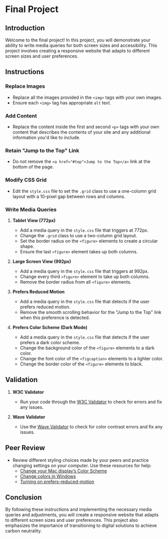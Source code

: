 # Final Project

## Introduction

Welcome to the final project! In this project, you will demonstrate your ability to write media queries for both screen sizes and accessibility. This project involves creating a responsive website that adapts to different screen sizes and user preferences.

## Instructions

### Replace Images
- Replace all the images provided in the `<img>` tags with your own images.
- Ensure each `<img>` tag has appropriate `alt` text.

### Add Content
- Replace the content inside the first and second `<p>` tags with your own content that describes the contents of your site and any additional information you'd like to include.

### Retain "Jump to the Top" Link
- Do not remove the `<a href="#top">Jump to the Top</a>` link at the bottom of the page.

### Modify CSS Grid
- Edit the `style.css` file to set the `.grid` class to use a one-column grid layout with a 10-pixel gap between rows and columns.

### Write Media Queries

1. **Tablet View (772px)**
   - Add a media query in the `style.css` file that triggers at 772px.
   - Change the `.grid` class to use a two-column grid layout.
   - Set the border radius on the `<figure>` elements to create a circular shape.
   - Ensure the last `<figure>` element takes up both columns.

2. **Large Screen View (992px)**
   - Add a media query in the `style.css` file that triggers at 992px.
   - Change every third `<figure>` element to take up both columns.
   - Remove the border radius from all `<figure>` elements.

3. **Prefers Reduced Motion**
   - Add a media query in the `style.css` file that detects if the user prefers reduced motion.
   - Remove the smooth scrolling behavior for the "Jump to the Top" link when this preference is detected.

4. **Prefers Color Scheme (Dark Mode)**
   - Add a media query in the `style.css` file that detects if the user prefers a dark color scheme.
   - Change the background color of the `<figure>` elements to a dark color.
   - Change the font color of the `<figcaption>` elements to a lighter color.
   - Change the border color of the `<figure>` elements to black.

## Validation

1. **W3C Validator**
   - Run your code through the [W3C Validator](https://validator.w3.org/) to check for errors and fix any issues.

2. **Wave Validator**
   - Use the [Wave Validator](https://wave.webaim.org/) to check for color contrast errors and fix any issues.

## Peer Review

- Review different styling choices made by your peers and practice changing settings on your computer. Use these resources for help:
  - [Change your Mac display’s Color Scheme](https://support.apple.com/guide/mac-help/change-your-mac-displays-color-scheme-mchlp2591/mac)
  - [Change colors in Windows](https://support.microsoft.com/en-us/help/4027874/windows-10-change-your-desktop-background-and-colors)
  - [Turning on prefers-reduced-motion](https://developer.mozilla.org/en-US/docs/Web/CSS/@media/prefers-reduced-motion)

## Conclusion

By following these instructions and implementing the necessary media queries and adjustments, you will create a responsive website that adapts to different screen sizes and user preferences. This project also emphasizes the importance of transitioning to digital solutions to achieve carbon neutrality.
